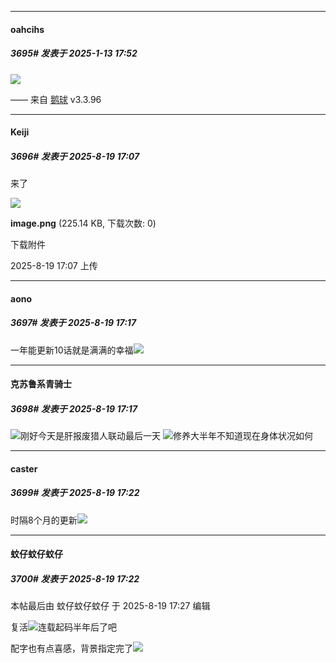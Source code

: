 ﻿
*****

####  oahcihs  
##### 3695#       发表于 2025-1-13 17:52

<img src="https://p.sda1.dev/21/0202fb4425971052ee1d38d753b41738/image.jpg" referrerpolicy="no-referrer">

—— 来自 [鹅球](https://www.pgyer.com/GcUxKd4w) v3.3.96

*****

####  Keiji  
##### 3696#       发表于 2025-8-19 17:07

来了

<img src="https://img.stage1st.com/forum/202508/19/170709n4ps7fdkbspqif7z.png" referrerpolicy="no-referrer">

<strong>image.png</strong> (225.14 KB, 下载次数: 0)

下载附件

2025-8-19 17:07 上传


*****

####  aono  
##### 3697#       发表于 2025-8-19 17:17

一年能更新10话就是满满的幸福<img src="https://static.stage1st.com/image/smiley/face2017/068.png" referrerpolicy="no-referrer">

*****

####  克苏鲁系青骑士  
##### 3698#       发表于 2025-8-19 17:17

<img src="https://static.stage1st.com/image/smiley/face2017/134.png" referrerpolicy="no-referrer">刚好今天是肝报废猎人联动最后一天
<img src="https://static.stage1st.com/image/smiley/face2017/024.png" referrerpolicy="no-referrer">修养大半年不知道现在身体状况如何

*****

####  caster  
##### 3699#       发表于 2025-8-19 17:22

时隔8个月的更新<img src="https://static.stage1st.com/image/smiley/face2017/186.png" referrerpolicy="no-referrer">


*****

####  蚊仔蚊仔蚊仔  
##### 3700#       发表于 2025-8-19 17:22

 本帖最后由 蚊仔蚊仔蚊仔 于 2025-8-19 17:27 编辑 

复活<img src="https://static.stage1st.com/image/smiley/face2017/035.png" referrerpolicy="no-referrer">连载起码半年后了吧

配字也有点喜感，背景指定完了<img src="https://static.stage1st.com/image/smiley/face2017/068.png" referrerpolicy="no-referrer">

